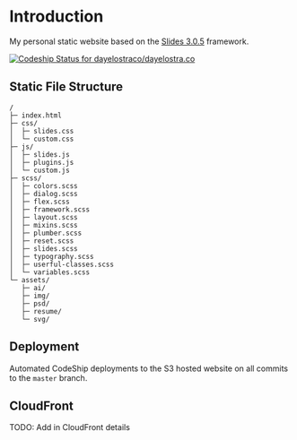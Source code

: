 # Introduction
My personal static website based on the [Slides 3.0.5](https://designmodo.com/slides/) framework.

[ ![Codeship Status for dayelostraco/dayelostra.co](https://app.codeship.com/projects/21857230-faee-0134-b168-721cf569a862/status?branch=master)](https://app.codeship.com/projects/211392)

## Static File Structure

```
/
├─ index.html
├─ css/
│  ├─ slides.css
│  └─ custom.css
├─ js/
│  ├─ slides.js
│  ├─ plugins.js
│  └─ custom.js
├─ scss/
│  ├─ colors.scss
│  ├─ dialog.scss
│  ├─ flex.scss
│  ├─ framework.scss
│  ├─ layout.scss
│  ├─ mixins.scss
│  ├─ plumber.scss
│  ├─ reset.scss
│  ├─ slides.scss
│  ├─ typography.scss
│  ├─ userful-classes.scss
│  └─ variables.scss
└─ assets/
   ├─ ai/
   ├─ img/
   ├─ psd/
   ├─ resume/
   └─ svg/
```

## Deployment

Automated CodeShip deployments to the S3 hosted website on all commits to the `master` branch. 

## CloudFront

TODO: Add in CloudFront details